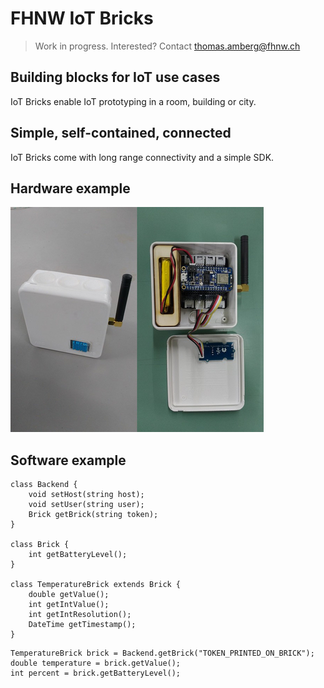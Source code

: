 # FHNW IoT Bricks
> Work in progress. Interested? Contact thomas.amberg@fhnw.ch
## Building blocks for IoT use cases
IoT Bricks enable IoT prototyping in a room, building or city.
## Simple, self-contained, connected
IoT Bricks come with long range connectivity and a simple SDK.
## Hardware example
<img src="IoTBrickTemperature.jpg"/>

## Software example

```
class Backend {
    void setHost(string host);
    void setUser(string user);
    Brick getBrick(string token);
}

class Brick {
    int getBatteryLevel();
}

class TemperatureBrick extends Brick {
    double getValue();
    int getIntValue();
    int getIntResolution();
    DateTime getTimestamp();
}
```

```
TemperatureBrick brick = Backend.getBrick("TOKEN_PRINTED_ON_BRICK");
double temperature = brick.getValue();
int percent = brick.getBatteryLevel();
```
